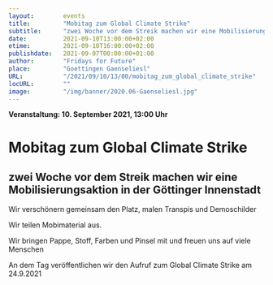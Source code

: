 ```yaml
---
layout:        events
title:         "Mobitag zum Global Climate Strike"
subtitle:      "zwei Woche vor dem Streik machen wir eine Mobilisierungsaktion in der Göttinger Innenstadt"
date:          2021-09-10T13:00:00+02:00
etime:         2021-09-10T16:00:00+02:00
publishdate:   2021-09-07T00:00:00+01:00
author:        "Fridays for Future"
place:         "Goettingen Gaenseliesl"
URL:           "/2021/09/10/13/00/mobitag_zum_global_climate_strike"
locURL:        ""
image:         "/img/banner/2020.06-Gaenseliesl.jpg"
---
```


**Veranstaltung: 10. September 2021, 13:00 Uhr**

Mobitag zum Global Climate Strike
===========

zwei Woche vor dem Streik machen wir eine Mobilisierungsaktion in der Göttinger Innenstadt
-----------


Wir verschönern gemeinsam den Platz, malen Transpis und Demoschilder

Wir teilen Mobimaterial aus.

Wir bringen Pappe, Stoff, Farben und Pinsel mit und freuen uns auf viele Menschen

An dem Tag veröffentlichen wir den Aufruf zum Global Climate Strike am 24.9.2021

